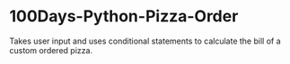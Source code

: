 # 100Days-Python-Pizza-Order
Takes user input and uses conditional statements to calculate the bill of a custom ordered pizza.
